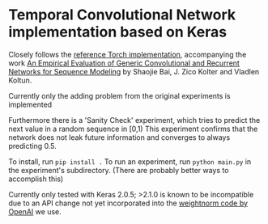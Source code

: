 # Temporal Convolutional Network implementation based on Keras

Closely follows the [reference Torch implementation](https://github.com/locuslab/TCN), accompanying the work [An Empirical Evaluation of Generic Convolutional and Recurrent Networks for Sequence Modeling](https://arxiv.org/abs/1803.01271) by Shaojie Bai, J. Zico Kolter and Vladlen Koltun.

Currently only the adding problem from the original experiments is implemented

Furthermore there is a 'Sanity Check' experiment, which tries to predict the next value in a random sequence in [0,1)
This experiment confirms that the network does not leak future information and converges to always predicting 0.5.


To install, run
`
pip install .
`
To run an experiment, run
`
python main.py
`
in the experiment's subdirectory.
(There are probably better ways to accomplish this)


Currently only tested with Keras 2.0.5; >2.1.0 is known to be incompatible due to an API change not yet incorporated into the [weightnorm code by OpenAI](https://github.com/openai/weightnorm) we use.


